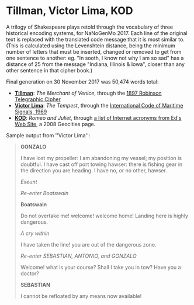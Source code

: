 # Tillman, Victor Lima, KOD

A trilogy of Shakespeare plays retold through the vocabulary of three historical encoding systems, for NaNoGenMo 2017. Each line of the original text is replaced with the translated code message that it is most similar to. (This is calculated using the Levenshtein distance, being the minimum number of letters that must be inserted, changed or removed to get from one sentence to another: eg. "In sooth, I know not why I am so sad" has a distance of 25 from the message "Indiana, Illinois & Iowa", closer than any other sentence in that cipher book.)

Final generation on 30 November 2017 was 50,474 words total:

* [**Tillman**](http://kevan.org/nanogenmo/Tillman-171130.html): _The Merchant of Venice_, through the [1897 Robinson Telegraphic Cipher](http://www.gutenberg.org/ebooks/48232)
* [**Victor Lima**](http://kevan.org/nanogenmo/Victor%20Lima-171130.html): _The Tempest_, through the [International Code of Maritime Signals, 1969](http://bibliotheque-des-usages.cde-montpellier.com/sites/default/files/usages/catalogue/International_Code_of_signals.pdf)
* [**KOD**](http://kevan.org/nanogenmo/KOD-171130.html): _Romeo and Juliet_, through [a list of Internet acronyms from Ed's Web Site](http://www.oocities.org/eedd88/abbreviations.html), a 2008 Geocities page.

Sample output from ''Victor Lima'':

>**GONZALO**
>
>    I have lost my propeller: I am abandoning my vessel; my
>    position is doubtful. I have cast off port towing hawser:
>    there is fishing gear in the direction you are heading. I
>    have no, or no other, hawser.
>
>    _Exeunt_
>
>    _Re-enter Boatswain_
>
>**Boatswain**
>
>    Do not overtake me! welcome! welcome home! Landing here is
>    highly dangerous.
>
>    _A cry within_
>
>    I have taken the line! you are out of the dangerous zone.
>
>    _Re-enter SEBASTIAN, ANTONIO, and GONZALO_
>
>    Welcome! what is your course? Shall I take you in tow? Have
>    you a doctor? 
>
>**SEBASTIAN**
>
>    I cannot be refloated by any means now available! 
